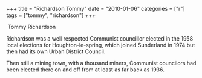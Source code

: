 +++
title = "Richardson Tommy"
date = "2010-01-06"
categories = ["r"]
tags = ["tommy", "richardson"]
+++

 Tommy Richardson

  
Richardson was a well respected Communist councillor elected in the 1958 local elections for Houghton-le-spring, which joined Sunderland in 1974 but then had its own Urban District Council.

Then still a mining town, with a thousand miners, Communist councilors had been elected there on and off from at least as far back as 1936.
